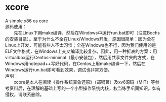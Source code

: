 # xcore
A simple x86 os core  
源码使用：  
&emsp;&emsp;先在Linux下用make编译，然后在Windows中运行run.bat即可（注意Bochs的安装目录）。至于为什么不全在Linux/Windows开发，原因很简单：因为全在Linux上开发，可能有些人不太习惯；全在Windows也不行，因为我们使用的是ELF文件格式，在Windows上交叉编译比较复杂。因此，用一种折衷的方案：用virtualbox运行Centos-minimal（最小安装包），然后用共享文件夹的方式，在Windows用notepad++写好代码，在Centos上用make编译一下，然后在Windows运行run.bat即可看到效果，调试也非常方便。  
声明：  
&emsp;&emsp;xcore是本人在阅读《操作系统真象还原》（郑钢著）及xv6源码（MIT）等参考资料后，在理解的基础上写的一个小型操作系统内核，权当练手巩固知识。如有侵权，请联系删除。
